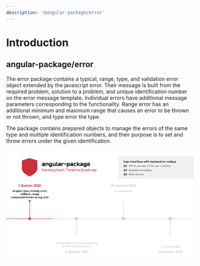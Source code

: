 ```yaml
---
description: '@angular-package/error'
---
```


# Introduction

## angular-package/error

The error package contains a typical, range, type, and validation error object extended by the javascript error. Their message is built from the required problem, solution to a problem, and unique identification number on the error message template. Individual errors have additional message parameters corresponding to the functionality. Range error has an additional minimum and maximum range that causes an error to be thrown or not thrown, and type error the type.

The package contains prepared objects to manage the errors of the same type and multiple identification numbers, and their purpose is to set and throw errors under the given identification.

![Roadmap 2022](.gitbook/assets/roadmap-small.jpg)
